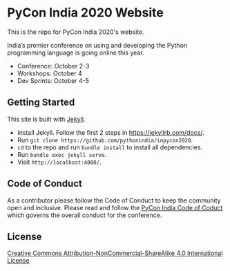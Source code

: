 # PyCon India 2020 Website

This is the repo for PyCon India 2020's website.

India’s premier conference on using and developing the Python programming language
is going online this year.

- Conference: October 2-3
- Workshops: October 4
- Dev Sprints: October 4-5

## Getting Started

This site is built with [Jekyll](https://jekyllrb.com/).

* Install Jekyll. Follow the first 2 steps in https://jekyllrb.com/docs/.
* Run `git clone https://github.com/pythonindia/inpycon2020`.
* `cd` to the repo and run `bundle install` to install all dependencies.
* Run `bundle exec jekyll serve`.
* Visit `http://localhost:4000/`.

## Code of Conduct

As a contributor please follow the Code of Conduct to keep the
community open and inclusive. Please read and follow the
[PyCon India Code of Coduct](https://in.pycon.org/2020/coc.html) which governs
the overall conduct for the conference.

## License
[Creative Commons Attribution-NonCommercial-ShareAlike 4.0 International License](LICENSE.md)
